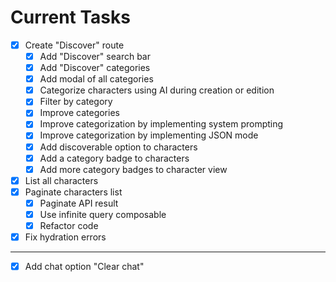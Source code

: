 # Current Tasks

- [x] Create "Discover" route
  - [x] Add "Discover" search bar
  - [x] Add "Discover" categories
  - [x] Add modal of all categories
  - [x] Categorize characters using AI during creation or edition
  - [x] Filter by category
  - [x] Improve categories
  - [x] Improve categorization by implementing system prompting
  - [x] Improve categorization by implementing JSON mode
  - [x] Add discoverable option to characters
  - [x] Add a category badge to characters
  - [x] Add more category badges to character view
- [x] List all characters
- [x] Paginate characters list
  - [x] Paginate API result
  - [x] Use infinite query composable
  - [x] Refactor code
- [x] Fix hydration errors

---

- [x] Add chat option "Clear chat"
